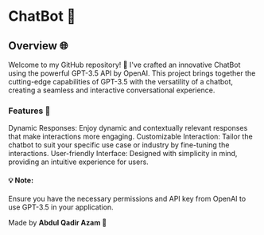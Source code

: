 # ChatBot 🤖

## Overview 🌐
Welcome to my GitHub repository! 🌟 I've crafted an innovative ChatBot using the powerful GPT-3.5 API by OpenAI. This project brings together the cutting-edge capabilities of GPT-3.5 with the versatility of a chatbot, creating a seamless and interactive conversational experience.

### Features 🔧
Dynamic Responses: Enjoy dynamic and contextually relevant responses that make interactions more engaging.
Customizable Interaction: Tailor the chatbot to suit your specific use case or industry by fine-tuning the interactions.
User-friendly Interface: Designed with simplicity in mind, providing an intuitive experience for users.

#### 💡 Note:
Ensure you have the necessary permissions and API key from OpenAI to use GPT-3.5 in your application.

Made by **Abdul Qadir Azam 🚀**
